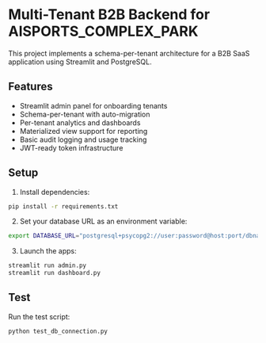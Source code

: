 # Multi-Tenant B2B Backend for AISPORTS_COMPLEX_PARK

This project implements a schema-per-tenant architecture for a B2B SaaS application using Streamlit and PostgreSQL.

## Features

- Streamlit admin panel for onboarding tenants
- Schema-per-tenant with auto-migration
- Per-tenant analytics and dashboards
- Materialized view support for reporting
- Basic audit logging and usage tracking
- JWT-ready token infrastructure

## Setup

1. Install dependencies:

```bash
pip install -r requirements.txt
```

2. Set your database URL as an environment variable:

```bash
export DATABASE_URL="postgresql+psycopg2://user:password@host:port/dbname"
```

3. Launch the apps:

```bash
streamlit run admin.py
streamlit run dashboard.py
```

## Test

Run the test script:

```bash
python test_db_connection.py
```

